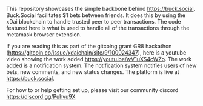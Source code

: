  This repository showcases the simple backbone behind https://buck.social. Buck.Social facilitates $1 bets between friends. It does this by using the xDai blockchain to handle trusted peer to peer transactions. The code featured here is what is used to handle all of the transactions through the metamask browser extension. 
 
If you are reading this as part of the gitcoing grant GR8 hackathon (https://gitcoin.co/issue/xdaichain/site/9/100024347), here is a youtube video showing the work added https://youtu.be/wV1uXS4cWZo. The work added is a notification system. The notification system notifies users of new bets, new comments, and new status changes. The platform is live at https://buck.social. 

For how to or help getting set up, please visit our community discord https://discord.gg/Puhvu9X
